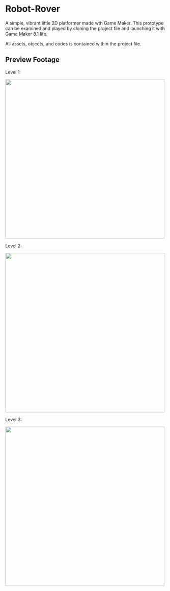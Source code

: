# Robot-Rover
A simple, vibrant little 2D platformer made wth Game Maker.  This prototype can be examined and played by cloning the project file and launching it with Game Maker 8.1 lite.

All assets, objects, and codes is contained within the project file.

## Preview Footage

Level 1:

<img src="level 3.gif" width="500"/>

Level 2:

<img src="level 3.gif" width="500"/>

Level 3:

<img src="level 3.gif" width="500"/>
